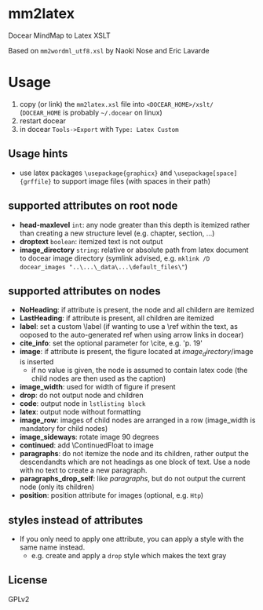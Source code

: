 # mm2latex
Docear MindMap to Latex XSLT

Based on `mm2wordml_utf8.xsl` by Naoki Nose and Eric Lavarde

# Usage
1. copy (or link) the `mm2latex.xsl` file into `<DOCEAR_HOME>/xslt/` (`DOCEAR_HOME` is probably `~/.docear` on linux)
2. restart docear
3. in docear `Tools->Export` with `Type: Latex Custom`

## Usage hints
- use latex packages `\usepackage{graphicx}` and `\usepackage[space]{grffile}` to support image files (with spaces in their path)

## supported attributes on root node
- **head-maxlevel** `int`: any node greater than this depth is itemized rather than creating a new structure level (e.g. chapter, section, ...)
- **droptext** `boolean`: itemized text is not output
- **image_directory** `string`: relative or absolute path from latex document to docear image directory (symlink advised, e.g. `mklink /D docear_images "..\...\_data\...\default_files\"`)

## supported attributes on nodes
- **NoHeading**: if attribute is present, the node and all childern are itemized
- **LastHeading**: if attribute is present, all children are itemized
- **label**: set a custom \label (if wanting to use a \ref within the text, as ooposed to the auto-generated ref when using arrow links in docear)
- **cite_info**: set the optional parameter for \cite, e.g. 'p. 19'
- **image**: if attribute is present, the figure located at $image_directory/$image is inserted
  - if no value is given, the node is assumed to contain latex code (the child nodes are then used as the caption)
- **image_width**: used for width of figure if present
- **drop**: do not output node and children
- **code**: output node in `lstlisting block`
- **latex**: output node without formatting
- **image_row**: images of child nodes are arranged in a row (image_width is mandatory for child nodes)
- **image_sideways**: rotate image 90 degrees
- **continued**: add \ContinuedFloat to image
- **paragraphs**: do not itemize the node and its children, rather output the descendandts which are not headings as one block of text. Use a node with no text to create a new paragraph.
- **paragraphs_drop_self**: like _paragraphs_, but do not output the current node (only its children)
- **position**: position attribute for images (optional, e.g. `Htp`)

## styles instead of attributes
- If you only need to apply one attribute, you can apply a style with the same name instead.
  - e.g. create and apply a `drop` style which makes the text gray

## License
GPLv2
